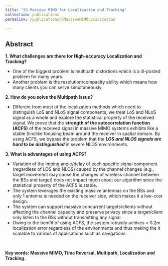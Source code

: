 ```yaml
---
title: "5G Massive MIMO for Localization and Tracking"
collection: publications
permalink: /publications/5MassiveMIMOLocalization

---
```


## Abstract
<b> 1. What challenges are there for High-accuracy Localization and Tracking? </b> <br>
  * One of the biggest problem is multipath distortions which is a ill-posted problem for many years. 
  * Another problem is the resolution/compacity ability which means how many clients you can serve simultaneously.

<b> 2. How do you solve the Multipath issue? </b> <br>
  * Different from most of the localization methods which need to distinguish LoS and NLoS signal components, we treat LoS and NLoS signal as a whole and explore the statistical property of the received signal. We prove that the **strength of the autocorrelation function (ACFS)** of the received signal in massive MIMO systems exhibits like a stable Sinclike focusing beam around the receiver in spatial domain. By using ACFS, we bypass the problem that the ***LOS and NLOS signals are hard to be distinguished*** in severe NLOS environments.

<b> 3. What is advantages of using ACFS? </b>
  *  Variation of the imping angle/delay of each specific signal component (regardless of LOS and NLOS) caused by the channel changes (e.g., target movement may cause the changes of wireless channel between the BSs and target) does not impact much about our algorithm since the statistical property of the ACFS is stable. 
  * The system leverages the existing massive antennas on the BSs and only 1 antenna is needed on the receiver side, which makes it a low-cost design.
  * The system can support massive concurrent targets/clients without affecting the channel capacity and preserve privacy since a target/client only listen to the BSs without transmitting any signal.
  * Owing to the benifit of using ACFS, the system robustly achives < 0.2m localization error regardless of the environments and thus making the it scalable to various of applications such as navigations.
<br>

<b> Key words: Massive MIMO, Time Reversal, Multipath, Localization and Tracking.</b>

